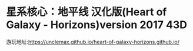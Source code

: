 # 星系核心：地平线 汉化版(Heart of Galaxy - Horizons)version 2017 43D
游玩地址:https://unclemax.github.io/heart-of-galaxy-horizons.github.io/
